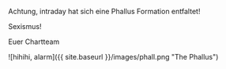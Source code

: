 Achtung, intraday hat sich eine Phallus Formation entfaltet!

Sexismus!

Euer Chartteam


![hihihi, alarm]({{ site.baseurl }}/images/phall.png "The Phallus")
